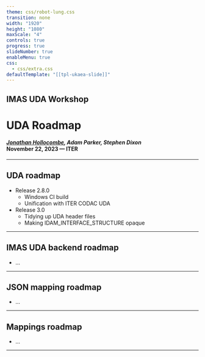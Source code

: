 ```yaml
---
theme: css/robot-lung.css
transition: none
width: "1920"
height: "1080"
maxScale: "4"
controls: true
progress: true
slideNumber: true
enableMenu: true
css:
  - css/extra.css
defaultTemplate: "[[tpl-ukaea-slide]]"
---
```

<!-- slide template="[[tpl-ukaea-title]]" -->

## IMAS UDA Workshop
# UDA Roadmap
#### _<u>Jonathan Hollocombe</u>, Adam Parker, Stephen Dixon_ <br> November 22, 2023 &#8212; ITER

---
## UDA roadmap

- Release 2.8.0
	- Windows CI build
	- Unification with ITER CODAC UDA
- Release 3.0
	- Tidying up UDA header files
	- Making IDAM_INTERFACE_STRUCTURE opaque

---
## IMAS UDA backend roadmap

- ...

---
## JSON mapping roadmap

- ...

---
## Mappings roadmap

- ...

---